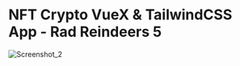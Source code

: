 # NFT Crypto VueX & TailwindCSS App - Rad Reindeers 5


![Screenshot_2](https://user-images.githubusercontent.com/40970351/149689058-1ca9df57-c9c0-452c-b87b-ef1e546799a8.png)
